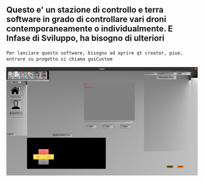 ## Questo e' un stazione di controllo e terra software  in grado di controllare vari droni contemporaneamente o individualmente. E Infase di Sviluppo, ha bisogno di ulteriori

```
Per lanciare questo software, bisogno ad aprire qt creator, piuo, entrare su progetto si chiama guiCustom
```
![Mission Planner](demo_1.png)

